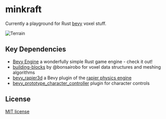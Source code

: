 # minkraft

Currently a playground for Rust [bevy](https://bevyengine.org/) voxel stuff.

![Terrain](https://github.com/superdump/minkraft/blob/gh-pages/images/Screenshot%202021-04-22%20at%2014.32.48.png)

## Key Dependencies

* [Bevy Engine](https://bevyengine.org/) a wonderfully simple Rust game engine - check it out!
* [building-blocks](https://github.com/bonsairobo/building-blocks) by @bonsairobo for voxel data structures and meshing algorithms
* [bevy_rapier3d](https://github.com/dimforge/bevy_rapier) a Bevy plugin of the [rapier physics engine](https://rapier.rs/)
* [bevy_prototype_character_controller](https://github.com/superdump/bevy_prototype_character_controller) plugin for character controls

## License

[MIT license](LICENSE)
